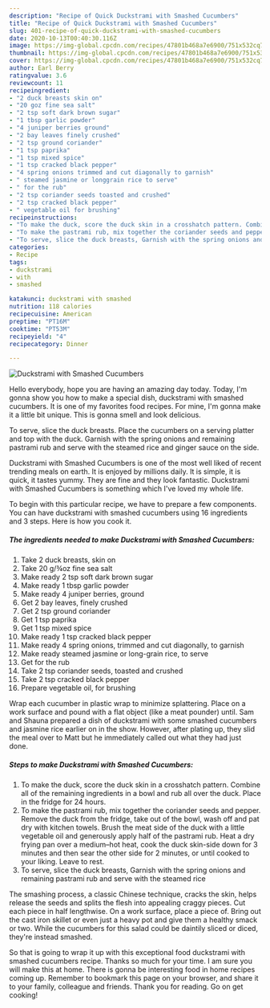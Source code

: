 ```yaml
---
description: "Recipe of Quick Duckstrami with Smashed Cucumbers"
title: "Recipe of Quick Duckstrami with Smashed Cucumbers"
slug: 401-recipe-of-quick-duckstrami-with-smashed-cucumbers
date: 2020-10-13T00:40:30.116Z
image: https://img-global.cpcdn.com/recipes/47801b468a7e6900/751x532cq70/duckstrami-with-smashed-cucumbers-recipe-main-photo.jpg
thumbnail: https://img-global.cpcdn.com/recipes/47801b468a7e6900/751x532cq70/duckstrami-with-smashed-cucumbers-recipe-main-photo.jpg
cover: https://img-global.cpcdn.com/recipes/47801b468a7e6900/751x532cq70/duckstrami-with-smashed-cucumbers-recipe-main-photo.jpg
author: Earl Berry
ratingvalue: 3.6
reviewcount: 11
recipeingredient:
- "2 duck breasts skin on"
- "20 goz fine sea salt"
- "2 tsp soft dark brown sugar"
- "1 tbsp garlic powder"
- "4 juniper berries ground"
- "2 bay leaves finely crushed"
- "2 tsp ground coriander"
- "1 tsp paprika"
- "1 tsp mixed spice"
- "1 tsp cracked black pepper"
- "4 spring onions trimmed and cut diagonally to garnish"
- " steamed jasmine or longgrain rice to serve"
- " for the rub"
- "2 tsp coriander seeds toasted and crushed"
- "2 tsp cracked black pepper"
- " vegetable oil for brushing"
recipeinstructions:
- "To make the duck, score the duck skin in a crosshatch pattern. Combine all of the remaining ingredients in a bowl and rub all over the duck. Place in the fridge for 24 hours."
- "To make the pastrami rub, mix together the coriander seeds and pepper. Remove the duck from the fridge, take out of the bowl, wash off and pat dry with kitchen towels. Brush the meat side of the duck with a little vegetable oil and generously apply half of the pastrami rub. Heat a dry frying pan over a medium–hot heat, cook the duck skin-side down for 3 minutes and then sear the other side for 2 minutes, or until cooked to your liking. Leave to rest."
- "To serve, slice the duck breasts, Garnish with the spring onions and remaining pastrami rub and serve with the steamed rice"
categories:
- Recipe
tags:
- duckstrami
- with
- smashed

katakunci: duckstrami with smashed 
nutrition: 118 calories
recipecuisine: American
preptime: "PT16M"
cooktime: "PT53M"
recipeyield: "4"
recipecategory: Dinner

---
```



![Duckstrami with Smashed Cucumbers](https://img-global.cpcdn.com/recipes/47801b468a7e6900/751x532cq70/duckstrami-with-smashed-cucumbers-recipe-main-photo.jpg)

Hello everybody, hope you are having an amazing day today. Today, I'm gonna show you how to make a special dish, duckstrami with smashed cucumbers. It is one of my favorites food recipes. For mine, I'm gonna make it a little bit unique. This is gonna smell and look delicious.

To serve, slice the duck breasts. Place the cucumbers on a serving platter and top with the duck. Garnish with the spring onions and remaining pastrami rub and serve with the steamed rice and ginger sauce on the side.

Duckstrami with Smashed Cucumbers is one of the most well liked of recent trending meals on earth. It is enjoyed by millions daily. It is simple, it is quick, it tastes yummy. They are fine and they look fantastic. Duckstrami with Smashed Cucumbers is something which I've loved my whole life.


To begin with this particular recipe, we have to prepare a few components. You can have duckstrami with smashed cucumbers using 16 ingredients and 3 steps. Here is how you cook it.

<!--inarticleads1-->

##### The ingredients needed to make Duckstrami with Smashed Cucumbers:

1. Take 2 duck breasts, skin on
1. Take 20 g/¾oz fine sea salt
1. Make ready 2 tsp soft dark brown sugar
1. Make ready 1 tbsp garlic powder
1. Make ready 4 juniper berries, ground
1. Get 2 bay leaves, finely crushed
1. Get 2 tsp ground coriander
1. Get 1 tsp paprika
1. Get 1 tsp mixed spice
1. Make ready 1 tsp cracked black pepper
1. Make ready 4 spring onions, trimmed and cut diagonally, to garnish
1. Make ready  steamed jasmine or long-grain rice, to serve
1. Get  for the rub
1. Take 2 tsp coriander seeds, toasted and crushed
1. Take 2 tsp cracked black pepper
1. Prepare  vegetable oil, for brushing


Wrap each cucumber in plastic wrap to minimize splattering. Place on a work surface and pound with a flat object (like a meat pounder) until. Sam and Shauna prepared a dish of duckstrami with some smashed cucumbers and jasmine rice earlier on in the show. However, after plating up, they slid the meal over to Matt but he immediately called out what they had just done. 

<!--inarticleads2-->

##### Steps to make Duckstrami with Smashed Cucumbers:

1. To make the duck, score the duck skin in a crosshatch pattern. Combine all of the remaining ingredients in a bowl and rub all over the duck. Place in the fridge for 24 hours.
1. To make the pastrami rub, mix together the coriander seeds and pepper. Remove the duck from the fridge, take out of the bowl, wash off and pat dry with kitchen towels. Brush the meat side of the duck with a little vegetable oil and generously apply half of the pastrami rub. Heat a dry frying pan over a medium–hot heat, cook the duck skin-side down for 3 minutes and then sear the other side for 2 minutes, or until cooked to your liking. Leave to rest.
1. To serve, slice the duck breasts, Garnish with the spring onions and remaining pastrami rub and serve with the steamed rice


The smashing process, a classic Chinese technique, cracks the skin, helps release the seeds and splits the flesh into appealing craggy pieces. Cut each piece in half lengthwise. On a work surface, place a piece of. Bring out the cast iron skillet or even just a heavy pot and give them a healthy smack or two. While the cucumbers for this salad could be daintily sliced or diced, they&#39;re instead smashed. 

So that is going to wrap it up with this exceptional food duckstrami with smashed cucumbers recipe. Thanks so much for your time. I am sure you will make this at home. There is gonna be interesting food in home recipes coming up. Remember to bookmark this page on your browser, and share it to your family, colleague and friends. Thank you for reading. Go on get cooking!
